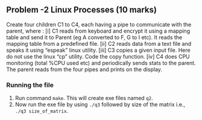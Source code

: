 ## Problem -2 Linux Processes (10 marks)

Create four children C1 to C4, each having a pipe to communicate with
the parent, where :
[i] C1 reads from keyboard and encrypt it using a mapping table and send it to
Parent (eg A converted to F, G to I etc). It reads the mapping table from
a predefined file.
[ii] C2 reads data from a text file and speaks it using “espeak” linux utility.
[iii] C3 copies a given input file. Here do not use the linux “cp” utility. Code
the copy function.
[iv] C4 does CPU monitoring (total %CPU used etc) and periodically sends stats
to the parent.
The parent reads from the four pipes and prints on the display.

### Running the file
1. Run command `make`. This will create exe files named `q2`.
2. Now run the exe file by using `./q3` followed by size of the matrix i.e., `./q3 size_of_matrix`.